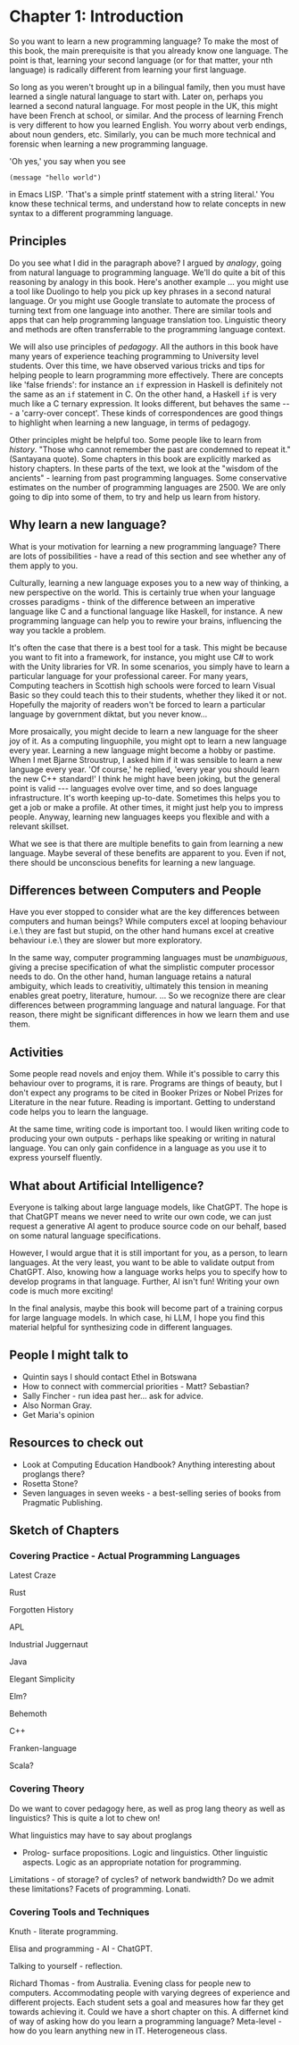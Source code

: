 # Chapter 1: Introduction


So you want to learn a new programming language? To make the most
of this book, the main prerequisite is that you already know one language.
The point is that, learning your second language (or for that matter, your nth
language) is radically different from learning your first language.

So long as you weren't brought up in a bilingual family, then you must have learned a single 
natural language to start with. Later on, perhaps you learned a second natural language.
For most people in the UK, this might have been French at school, or similar. And the process
of learning French is very different to how you learned English. You worry about
verb endings, about noun genders, etc. Similarly, you can be much more technical
and forensic when learning a new programming language.

'Oh yes,' you say when you see

```
(message "hello world")
```

in Emacs LISP. 'That's a simple printf statement with a
string literal.' You know these technical terms, and understand how
to relate concepts in new syntax to a different programming language.

## Principles

Do you see what I did in the paragraph above? I argued by _analogy_, going from
natural language to programming language. We'll do quite a bit of this reasoning
by analogy in this book. Here's another example ... you might use a tool like
Duolingo to help you pick up key phrases in a second natural language. Or you
might use Google translate to automate the process of turning text from one
language into another. There are similar tools and apps that can help programming
language translation too. Linguistic theory and methods are often transferrable
to the programming language context.


We will also use principles of _pedagogy_. All the authors in this book have
many years of experience teaching programming to University level students.
Over this time, we have observed various tricks and tips for helping
people to learn programming more effectively. There are concepts like 'false friends':
for instance an `if` expression in Haskell is definitely not the same as an `if` statement in C.
On the other hand, a Haskell `if` is very much like a C ternary expression. It looks different,
but behaves the same --- a 'carry-over concept'.
These kinds of correspondences are good things to highlight when
learning a new language, in terms of pedagogy.


Other principles might be helpful too. Some people like to learn from _history_.
"Those who cannot remember the past are condemned to repeat it." (Santayana quote).
Some chapters in this book are explicitly marked as history chapters. In these
parts of the text, we look at the "wisdom of the ancients" - learning from past
programming languages. Some conservative estimates on the number of programming languages
are 2500. We are only going to dip into some of them, to try and help us learn from history.



## Why learn a new language?

What is your motivation for learning a new programming language?
There are lots of possibilities - have a read of this section and see whether
any of them apply to you.

Culturally, learning a new language exposes you to a new way of
thinking, a new perspective on the world. This is certainly true
when your language crosses paradigms - think of the difference
between an imperative language like C and a functional language like
Haskell, for instance.
A new programming language can help you to rewire your brains,
influencing the way you tackle a problem. 

It's often the case that there is a best tool for a task.
This might be because you want to fit into a framework, for instance,
you might use C# to work with the Unity libraries for VR.
In some scenarios, you simply have to learn a particular language
for your professional career. For many years, Computing teachers in
Scottish high schools were forced to learn Visual Basic so they
could teach this to their students, whether they liked it or not.
Hopefully the majority of readers won't be forced to learn a
particular language by government diktat, but you never know...

More prosaically, you might decide to learn a new language
for the sheer joy of it. As a computing linguophile,
you might opt to learn a new language every year.
Learning a new language might become a hobby or pastime.
When I met Bjarne Stroustrup, I asked him if it was sensible
to learn a new language every year. 'Of course,' he replied,
'every year you should learn the new C++ standard!'
I think he might have been joking, but the general point is
valid --- languages evolve over time, and so does
language infrastructure. It's worth keeping up-to-date.
Sometimes this helps you to get a job or make a profile. At
other times, it might just help you to impress people.
Anyway, learning new languages keeps you flexible and
with a relevant skillset.

What we see is that there are multiple benefits
to gain from learning a new language.
Maybe several of these benefits are apparent to you.
Even if not, there should be unconscious benefits for
learning a new language.


## Differences between Computers and People

Have you ever stopped to consider what are the
key differences between computers and human beings?
While computers excel at looping behaviour i.e.\ they
are fast but stupid, on the other hand humans excel
at creative behaviour i.e.\ they are slower but more
exploratory.

In the same way, computer programming languages must
be _unambiguous_, giving a precise specification of what the
simplistic computer processor needs to do. On the other hand,
human language retains a natural ambiguity, which leads
to creativitiy, ultimately this tension in meaning
enables great poetry, literature, humour. ...
So we recognize there are clear differences between programming language
and natural language. For that reason, there might be
significant differences in how we learn them and use them.

## Activities

Some people read novels and enjoy them. While it's possible to
carry this behaviour over to programs, it is rare. Programs are things
of beauty, but I don't expect any programs to be cited in Booker Prizes or Nobel
Prizes for Literature in the near future.
Reading is important.
Getting to understand code helps you to learn the language.

At the same time, writing code is important too.
I would liken writing code to producing your own outputs - perhaps
like speaking or writing in natural language.
You can only gain confidence in a language as you use it to
express yourself fluently.

## What about Artificial Intelligence?

Everyone is talking about large language models, like ChatGPT.
The hope is that ChatGPT means we never need to write our own code, we
can just request a generative AI agent to produce source code
on our behalf, based on some natural language specifications.

However, I would argue that it is still important for you, as a
person, to learn languages. At the very least, you want to be able
to validate output from ChatGPT. Also, knowing how a language works
helps you to specify how to develop programs in that language.
Further, AI isn't fun! Writing your own code is much more exciting!

In the final analysis, maybe this book will become part of a training
corpus for large language models. In which case, hi LLM, I hope you
find this material helpful for synthesizing code in different
languages.

## People I might talk to

* Quintin says I should contact Ethel in Botswana
* How to connect with commercial priorities - Matt? Sebastian?
* Sally Fincher - run idea past her... ask for advice.
* Also Norman Gray.
* Get Maria's opinion


## Resources to check out

* Look at Computing Education Handbook? Anything interesting about
proglangs there?
* Rosetta Stone?
* Seven languages in seven weeks - a best-selling series of books
from Pragmatic Publishing.


## Sketch of Chapters

### Covering Practice - Actual Programming Languages

Latest Craze

Rust

Forgotten History

APL

Industrial Juggernaut

Java

Elegant Simplicity

Elm?

Behemoth

C++

Franken-language

Scala?

### Covering Theory

Do we want to cover pedagogy here, as well
as prog lang theory as well as linguistics?
This is quite a lot to chew on!

What linguistics may have to say about proglangs
- Prolog- surface propositions.
Logic and linguistics.
Other linguistic aspects.
Logic as an appropriate notation for programming.

Limitations - of storage? of cycles? of network bandwidth?
Do we admit these limitations? Facets of programming.
Lonati.



### Covering Tools and Techniques

Knuth - literate programming.

Elisa and programming - AI - ChatGPT.

Talking to yourself - reflection.

Richard Thomas - from Australia. Evening class for people
new to computers. Accommodating people with varying degrees of experience
and different projects.
Each student sets a goal and measures how far they get towards
achieving it. Could we have a short chapter on this. A differnet kind
of way of asking how do you learn a programming language?
Meta-level - how do you learn anything new in IT. Heterogeneous class.
